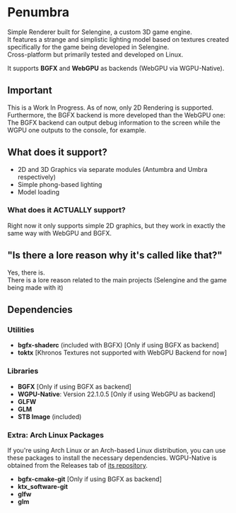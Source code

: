 # Penumbra

Simple Renderer built for Selengine, a custom 3D game engine.   
It features a strange and simplistic lighting model based on textures created specifically for the game being developed in Selengine.   
Cross-platform but primarily tested and developed on Linux.

It supports **BGFX** and **WebGPU** as backends (WebGPU via WGPU-Native).

## Important

This is a Work In Progress. As of now, only 2D Rendering is supported.  
Furthermore, the BGFX backend is more developed than the WebGPU one:
The BGFX backend can output debug information to the screen while the
WGPU one outputs to the console, for example.

## What does it support?

- 2D and 3D Graphics via separate modules (Antumbra and Umbra respectively)
- Simple phong-based lighting
- Model loading

### What does it ACTUALLY support?

Right now it only supports simple 2D graphics, but they work in exactly the same way with WebGPU and BGFX.

## "Is there a lore reason why it's called like that?"

Yes, there is.  
There is a lore reason related to the main projects (Selengine and the game being made with it)

## Dependencies
### Utilities
- **bgfx-shaderc** (included with BGFX) \[Only if using BGFX as backend\]
- **toktx** \[Khronos Textures not supported with WebGPU Backend for now\]

### Libraries
- **BGFX** \[Only if using BGFX as backend\]
- **WGPU-Native**: Version 22.1.0.5 \[Only if using WebGPU as backend\]
- **GLFW**
- **GLM**
- **STB Image** (included)

### Extra: Arch Linux Packages

If you're using Arch Linux or an Arch-based Linux distribution, you can
use these packages to install the necessary dependencies.
WGPU-Native is obtained from the Releases tab of [its repository](https://github.com/gfx-rs/wgpu-native/).

- **bgfx-cmake-git** \[Only if using BGFX as backend\]
- **ktx_software-git**
- **glfw**
- **glm**